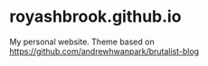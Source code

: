 # royashbrook.github.io

My personal website. Theme based on https://github.com/andrewhwanpark/brutalist-blog